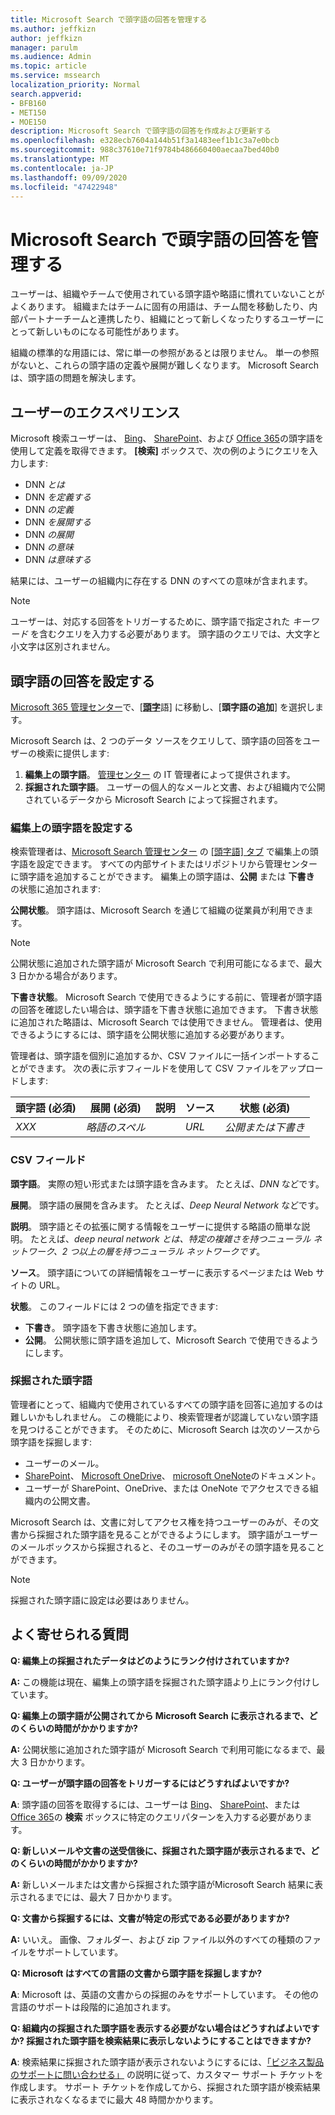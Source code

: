 ```yaml
---
title: Microsoft Search で頭字語の回答を管理する
ms.author: jeffkizn
author: jeffkizn
manager: parulm
ms.audience: Admin
ms.topic: article
ms.service: mssearch
localization_priority: Normal
search.appverid:
- BFB160
- MET150
- MOE150
description: Microsoft Search で頭字語の回答を作成および更新する
ms.openlocfilehash: e328ecb7604a144b51f3a1483eef1b1c3a7e0bcb
ms.sourcegitcommit: 988c37610e71f9784b486660400aecaa7bed40b0
ms.translationtype: MT
ms.contentlocale: ja-JP
ms.lasthandoff: 09/09/2020
ms.locfileid: "47422948"
---
```

# <a name="manage-acronyms-answers-in-microsoft-search"></a>Microsoft Search で頭字語の回答を管理する

ユーザーは、組織やチームで使用されている頭字語や略語に慣れていないことがよくあります。 組織またはチームに固有の用語は、チーム間を移動したり、内部パートナーチームと連携したり、組織にとって新しくなったりするユーザーにとって新しいものになる可能性があります。

組織の標準的な用語には、常に単一の参照があるとは限りません。 単一の参照がないと、これらの頭字語の定義や展開が難しくなります。 Microsoft Search は、頭字語の問題を解決します。

## <a name="what-users-experience"></a>ユーザーのエクスぺリエンス

Microsoft 検索ユーザーは、 [Bing](https://Bing.com)、 [SharePoint](https://products.office.com/sharepoint/collaboration)、および [Office 365](https://Office.com)の頭字語を使用して定義を取得できます。 **[検索]** ボックスで、次の例のようにクエリを入力します:

- DNN *とは*
- DNN *を定義する*
- DNN *の定義*
- DNN *を展開する*
- DNN *の展開*
- DNN *の意味*
- DNN *は意味する*

結果には、ユーザーの組織内に存在する DNN のすべての意味が含まれます。

> [!NOTE]
> ユーザーは、対応する回答をトリガーするために、頭字語で指定された *キーワード* を含むクエリを入力する必要があります。 頭字語のクエリでは、大文字と小文字は区別されません。

## <a name="set-up-acronyms-answers"></a>頭字語の回答を設定する

[Microsoft 365 管理センター](https://admin.microsoft.com)で、[[**頭字**](https://admin.microsoft.com/Adminportal/Home#/MicrosoftSearch/acronyms)語] に移動し、[**頭字語の追加**] を選択します。

Microsoft Search は、2 つのデータ ソースをクエリして、頭字語の回答をユーザーの検索に提供します:

1. **編集上の頭字語**。 [管理センター](https://admin.microsoft.com/Adminportal/Home#/MicrosoftSearch/acronyms) の IT 管理者によって提供されます。
2. **採掘された頭字語**。 ユーザーの個人的なメールと文書、および組織内で公開されているデータから Microsoft Search によって採掘されます。

### <a name="set-up-editorial-acronyms"></a>編集上の頭字語を設定する

検索管理者は、[Microsoft Search 管理センター](https://admin.microsoft.com/Adminportal/Home#/MicrosoftSearch) の [[頭字語] タブ](https://admin.microsoft.com/Adminportal/Home#/MicrosoftSearch/acronyms) で編集上の頭字語を設定できます。 すべての内部サイトまたはリポジトリから管理センターに頭字語を追加することができます。 編集上の頭字語は、**公開** または **下書き** の状態に追加されます:

**公開状態**。 頭字語は、Microsoft Search を通じて組織の従業員が利用できます。

> [!NOTE]
> 公開状態に追加された頭字語が Microsoft Search で利用可能になるまで、最大 3 日かかる場合があります。

**下書き状態**。 Microsoft Search で使用できるようにする前に、管理者が頭字語の回答を確認したい場合は、頭字語を下書き状態に追加できます。 下書き状態に追加された略語は、Microsoft Search では使用できません。 管理者は、使用できるようにするには、頭字語を公開状態に追加する必要があります。

管理者は、頭字語を個別に追加するか、CSV ファイルに一括インポートすることができます。 次の表に示すフィールドを使用して CSV ファイルをアップロードします:

| 頭字語 (必須) | 展開 (必須) | 説明  | ソース | 状態 (必須) |
| --------- | --------- | ---------- | --------- |--------- |
| *XXX* | *略語のスペル* |  | *URL* | *公開または下書き* |

### <a name="csv-fields"></a>CSV フィールド

**頭字語**。 実際の短い形式または頭字語を含みます。 たとえば、*DNN* などです。

**展開**。 頭字語の展開を含みます。 たとえば、*Deep Neural Network* などです。

**説明**。 頭字語とその拡張に関する情報をユーザーに提供する略語の簡単な説明。 たとえば、*deep neural network とは、特定の複雑さを持つニューラル ネットワーク、2 つ以上の層を持つニューラル ネットワークです*。

**ソース**。 頭字語についての詳細情報をユーザーに表示するページまたは Web サイトの URL。

**状態**。 このフィールドには 2 つの値を指定できます:

- **下書き**。 頭字語を下書き状態に追加します。
- **公開**。 公開状態に頭字語を追加して、Microsoft Search で使用できるようにします。

### <a name="mined-acronyms"></a>採掘された頭字語

管理者にとって、組織内で使用されているすべての頭字語を回答に追加するのは難しいかもしれません。 この機能により、検索管理者が認識していない頭字語を見つけることができます。 そのために、Microsoft Search は次のソースから頭字語を採掘します:

- ユーザーのメール。
- [SharePoint](https://products.office.com/sharepoint/collaboration)、 [Microsoft OneDrive]( https://onedrive.live.com/about/)、 [microsoft OneNote](https://www.onenote.com/)のドキュメント。
- ユーザーが SharePoint、OneDrive、または OneNote でアクセスできる組織内の公開文書。

Microsoft Search は、文書に対してアクセス権を持つユーザーのみが、その文書から採掘された頭字語を見ることができるようにします。 頭字語がユーザーのメールボックスから採掘されると、そのユーザーのみがその頭字語を見ることができます。

> [!NOTE]
> 採掘された頭字語に設定は必要はありません。

## <a name="frequently-asked-questions"></a>よく寄せられる質問

**Q: 編集上の採掘されたデータはどのようにランク付けされていますか?**

**A:** この機能は現在、編集上の頭字語を採掘された頭字語より上にランク付けしています。

**Q: 編集上の頭字語が公開されてから Microsoft Search に表示されるまで、どのくらいの時間がかかりますか?**

**A:** 公開状態に追加された頭字語が Microsoft Search で利用可能になるまで、最大 3 日かかります。

**Q: ユーザーが頭字語の回答をトリガーするにはどうすればよいですか?**

**A**: 頭字語の回答を取得するには、ユーザーは [Bing](https://bing.com)、 [SharePoint](https://products.office.com/sharepoint/collaboration)、または [Office 365](https://Office.com)の **検索** ボックスに特定のクエリパターンを入力する必要があります。

**Q: 新しいメールや文書の送受信後に、採掘された頭字語が表示されるまで、どのくらいの時間がかかりますか?**

**A:** 新しいメールまたは文書から採掘された頭字語がMicrosoft Search 結果に表示されるまでには、最大 7 日かかります。

**Q: 文書から採掘するには、文書が特定の形式である必要がありますか?**

**A:** いいえ。 画像、フォルダー、および zip ファイル以外のすべての種類のファイルをサポートしています。

**Q: Microsoft はすべての言語の文書から頭字語を採掘しますか?**

**A**: Microsoft は、英語の文書からの採掘のみをサポートしています。 その他の言語のサポートは段階的に追加されます。

**Q: 組織内の採掘された頭字語を表示する必要がない場合はどうすればよいですか? 採掘された頭字語を検索結果に表示しないようにすることはできますか?**

**A**: 検索結果に採掘された頭字語が表示されないようにするには、[「ビジネス製品のサポートに問い合わせる」](https://docs.microsoft.com/office365/admin/contact-support-for-business-products?redirectSourcePath=%252f%252farticle%252fContact-Office-365-for-business-support-32a17ca7-6fa0-4870-8a8d-e25ba4ccfd4b&view=o365-worldwide&tabs=online#BKMK_call_support) の説明に従って、カスタマー サポート チケットを作成します。
サポート チケットを作成してから、採掘された頭字語が検索結果に表示されなくなるまでに最大 48 時間かかります。
